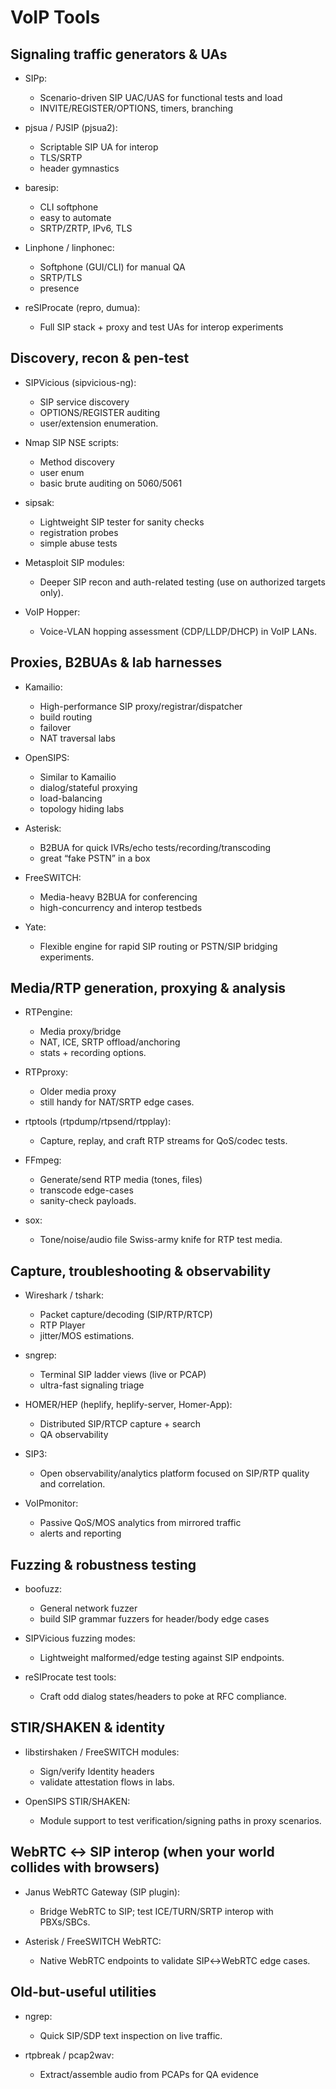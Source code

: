 # VoIP Tools

## Signaling traffic generators & UAs

- SIPp:
  - Scenario-driven SIP UAC/UAS for functional tests and load
  - INVITE/REGISTER/OPTIONS, timers, branching

- pjsua / PJSIP (pjsua2):
  - Scriptable SIP UA for interop
  - TLS/SRTP
  - header gymnastics

- baresip:
  - CLI softphone
  - easy to automate
  - SRTP/ZRTP, IPv6, TLS

- Linphone / linphonec:
  - Softphone (GUI/CLI) for manual QA
  - SRTP/TLS
  - presence

- reSIProcate (repro, dumua):
  - Full SIP stack + proxy and test UAs for interop experiments

## Discovery, recon & pen-test

- SIPVicious (sipvicious-ng):
  - SIP service discovery
  - OPTIONS/REGISTER auditing
  - user/extension enumeration.

- Nmap SIP NSE scripts:
  - Method discovery
  - user enum
  - basic brute auditing on 5060/5061

- sipsak:
  - Lightweight SIP tester for sanity checks
  - registration probes
  - simple abuse tests

- Metasploit SIP modules:
  - Deeper SIP recon and auth-related testing (use on authorized targets only).

- VoIP Hopper:
  - Voice-VLAN hopping assessment (CDP/LLDP/DHCP) in VoIP LANs.

## Proxies, B2BUAs & lab harnesses

- Kamailio:
  - High-performance SIP proxy/registrar/dispatcher
  - build routing
  - failover
  - NAT traversal labs

- OpenSIPS:
  - Similar to Kamailio
  - dialog/stateful proxying
  - load-balancing
  - topology hiding labs

- Asterisk:
  - B2BUA for quick IVRs/echo tests/recording/transcoding
  - great “fake PSTN” in a box

- FreeSWITCH:
  - Media-heavy B2BUA for conferencing
  - high-concurrency and interop testbeds

- Yate:
  - Flexible engine for rapid SIP routing or PSTN/SIP bridging experiments.

## Media/RTP generation, proxying & analysis

- RTPengine:
  - Media proxy/bridge
  - NAT, ICE, SRTP offload/anchoring
  - stats + recording options.

- RTPproxy:
  - Older media proxy
  - still handy for NAT/SRTP edge cases.

- rtptools (rtpdump/rtpsend/rtpplay):
  - Capture, replay, and craft RTP streams for QoS/codec tests.

- FFmpeg:
  - Generate/send RTP media (tones, files)
  - transcode edge-cases
  - sanity-check payloads.

- sox:
  - Tone/noise/audio file Swiss-army knife for RTP test media.

## Capture, troubleshooting & observability

- Wireshark / tshark:
  - Packet capture/decoding (SIP/RTP/RTCP)
  - RTP Player
  - jitter/MOS estimations.

- sngrep:
  - Terminal SIP ladder views (live or PCAP)
  - ultra-fast signaling triage

- HOMER/HEP (heplify, heplify-server, Homer-App):
  - Distributed SIP/RTCP capture + search
  - QA observability

- SIP3:
  - Open observability/analytics platform focused on SIP/RTP quality and correlation.

- VoIPmonitor:
  - Passive QoS/MOS analytics from mirrored traffic
  - alerts and reporting

## Fuzzing & robustness testing

- boofuzz:
  - General network fuzzer
  - build SIP grammar fuzzers for header/body edge cases

- SIPVicious fuzzing modes:
  - Lightweight malformed/edge testing against SIP endpoints.

- reSIProcate test tools:
  - Craft odd dialog states/headers to poke at RFC compliance.

## STIR/SHAKEN & identity

- libstirshaken / FreeSWITCH modules:
  - Sign/verify Identity headers
  - validate attestation flows in labs.

- OpenSIPS STIR/SHAKEN:
  - Module support to test verification/signing paths in proxy scenarios.

## WebRTC ↔ SIP interop (when your world collides with browsers)

- Janus WebRTC Gateway (SIP plugin):
  - Bridge WebRTC to SIP; test ICE/TURN/SRTP interop with PBXs/SBCs.

- Asterisk / FreeSWITCH WebRTC:
  - Native WebRTC endpoints to validate SIP↔WebRTC edge cases.

## Old-but-useful utilities

- ngrep:
  - Quick SIP/SDP text inspection on live traffic.

- rtpbreak / pcap2wav:
  - Extract/assemble audio from PCAPs for QA evidence
